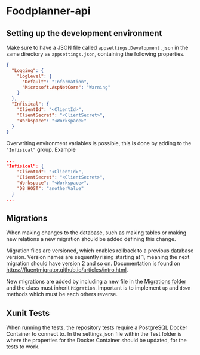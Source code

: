 # Foodplanner-api

## Setting up the development environment

Make sure to have a JSON file called `appsettings.Development.json` in the same directory as `appsettings.json`, containing the following properties.
```json
{
  "Logging": {
    "LogLevel": {
      "Default": "Information",
      "Microsoft.AspNetCore": "Warning"
    }
  },
  "Infisical": {
    "ClientId": "<ClientId>",
    "ClientSecret": "<ClientSecret>",
    "Workspace": "<Workspace>"
  }
}
```

Overwriting environment variables is possible, this is done by adding to the `"Infisical"` group.
Example
```json
...
"Infisical": {
    "ClientId": "<ClientId>",
    "ClientSecret": "<ClientSecret>",
    "Workspace": "<Workspace>",
    "DB_HOST": "anotherValue"
  }
...
```

## Migrations

When making changes to the database, such as making tables or making new relations a new migration should be added defining this change. 

Migration files are versioned, which enables rollback to a previous database version. Version names are sequently rising starting at 1, meaning the next migration should have version 2 and so on. Documentation is found on https://fluentmigrator.github.io/articles/intro.html.

New migrations are added by including a new file in the [Migrations folder](https://github.com/aau-giraf/foodplanner-api/tree/staging/FoodplannerDataAccessSql/Migrations) and the class must inherit `Migration`. Important is to implement `up` and `down` methods which must be each others reverse.

## Xunit Tests

When running the tests, the repository tests require a PostgreSQL Docker Container to connect to. In the settings.json file within the Test folder is where the properties for the Docker Container should be updated, for the tests to work.